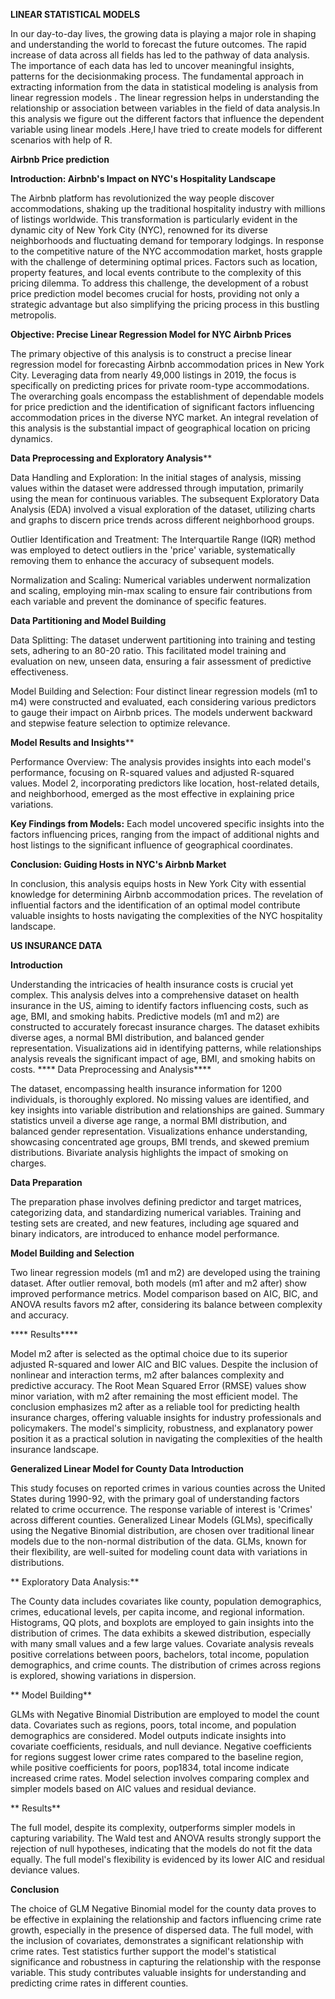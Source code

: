 
**LINEAR STATISTICAL  MODELS**

In our day-to-day lives, the growing data is playing a major role in shaping and
understanding the world to forecast the future outcomes. The rapid increase of
data across all fields has led to the pathway of data analysis. The importance
of each data has led to uncover meaningful insights, patterns for the decisionmaking process.
The fundamental approach in extracting information from the
data in statistical modeling is analysis from linear regression models . The
linear regression helps in understanding the relationship or association between
variables in the field of data analysis.In this analysis we figure out the different
factors that influence the dependent variable using linear models .Here,I have tried to create models for different scenarios with help of R.

**Airbnb Price prediction**

**Introduction: Airbnb's Impact on NYC's Hospitality Landscape**

The Airbnb platform has revolutionized the way people discover accommodations, shaking up the traditional hospitality industry with millions of listings worldwide. This transformation is particularly evident in the dynamic city of New York City (NYC), renowned for its diverse neighborhoods and fluctuating demand for temporary lodgings. In response to the competitive nature of the NYC accommodation market, hosts grapple with the challenge of determining optimal prices. Factors such as location, property features, and local events contribute to the complexity of this pricing dilemma. To address this challenge, the development of a robust price prediction model becomes crucial for hosts, providing not only a strategic advantage but also simplifying the pricing process in this bustling metropolis.

****Objective: Precise Linear Regression Model for NYC Airbnb Prices****

The primary objective of this analysis is to construct a precise linear regression model for forecasting Airbnb accommodation prices in New York City. Leveraging data from nearly 49,000 listings in 2019, the focus is specifically on predicting prices for private room-type accommodations. The overarching goals encompass the establishment of dependable models for price prediction and the identification of significant factors influencing accommodation prices in the diverse NYC market. An integral revelation of this analysis is the substantial impact of geographical location on pricing dynamics.

**Data Preprocessing and Exploratory Analysis****

Data Handling and Exploration:
In the initial stages of analysis, missing values within the dataset were addressed through imputation, primarily using the mean for continuous variables. The subsequent Exploratory Data Analysis (EDA) involved a visual exploration of the dataset, utilizing charts and graphs to discern price trends across different neighborhood groups.

Outlier Identification and Treatment:
The Interquartile Range (IQR) method was employed to detect outliers in the 'price' variable, systematically removing them to enhance the accuracy of subsequent models.

Normalization and Scaling:
Numerical variables underwent normalization and scaling, employing min-max scaling to ensure fair contributions from each variable and prevent the dominance of specific features.

****Data Partitioning and Model Building****

Data Splitting:
The dataset underwent partitioning into training and testing sets, adhering to an 80-20 ratio. This facilitated model training and evaluation on new, unseen data, ensuring a fair assessment of predictive effectiveness.

Model Building and Selection:
Four distinct linear regression models (m1 to m4) were constructed and evaluated, each considering various predictors to gauge their impact on Airbnb prices. The models underwent backward and stepwise feature selection to optimize relevance.

**Model Results and Insights****

Performance Overview:
The analysis provides insights into each model's performance, focusing on R-squared values and adjusted R-squared values. Model 2, incorporating predictors like location, host-related details, and neighborhood, emerged as the most effective in explaining price variations.

****Key Findings from Models:****
Each model uncovered specific insights into the factors influencing prices, ranging from the impact of additional nights and host listings to the significant influence of geographical coordinates.

****Conclusion: Guiding Hosts in NYC's Airbnb Market****

In conclusion, this analysis equips hosts in New York City with essential knowledge for determining Airbnb accommodation prices. The revelation of influential factors and the identification of an optimal model contribute valuable insights to hosts navigating the complexities of the NYC hospitality landscape.


**US INSURANCE DATA**

****Introduction****

Understanding the intricacies of health insurance costs is crucial yet complex. This analysis delves into a comprehensive dataset on health insurance in the US, aiming to identify factors influencing costs, such as age, BMI, and smoking habits. Predictive models (m1 and m2) are constructed to accurately forecast insurance charges. The dataset exhibits diverse ages, a normal BMI distribution, and balanced gender representation. Visualizations aid in identifying patterns, while relationships analysis reveals the significant impact of age, BMI, and smoking habits on costs.
**** Data Preprocessing and Analysis****

The dataset, encompassing health insurance information for 1200 individuals, is thoroughly explored. No missing values are identified, and key insights into variable distribution and relationships are gained. Summary statistics unveil a diverse age range, a normal BMI distribution, and balanced gender representation. Visualizations enhance understanding, showcasing concentrated age groups, BMI trends, and skewed premium distributions. Bivariate analysis highlights the impact of smoking on charges.

****Data Preparation****

The preparation phase involves defining predictor and target matrices, categorizing data, and standardizing numerical variables. Training and testing sets are created, and new features, including age squared and binary indicators, are introduced to enhance model performance.

****Model Building and Selection****

Two linear regression models (m1 and m2) are developed using the training dataset. After outlier removal, both models (m1 after and m2 after) show improved performance metrics. Model comparison based on AIC, BIC, and ANOVA results favors m2 after, considering its balance between complexity and accuracy.

**** Results****

Model m2 after is selected as the optimal choice due to its superior adjusted R-squared and lower AIC and BIC values. Despite the inclusion of nonlinear and interaction terms, m2 after balances complexity and predictive accuracy. The Root Mean Squared Error (RMSE) values show minor variation, with m2 after remaining the most efficient model. The conclusion emphasizes m2 after as a reliable tool for predicting health insurance charges, offering valuable insights for industry professionals and policymakers. The model's simplicity, robustness, and explanatory power position it as a practical solution in navigating the complexities of the health insurance landscape.


**Generalized Linear Model for County Data**
**Introduction**

This study focuses on reported crimes in various counties across the United States during 1990-92, with the primary goal of understanding factors related to crime occurrence. The response variable of interest is 'Crimes' across different counties. Generalized Linear Models (GLMs), specifically using the Negative Binomial distribution, are chosen over traditional linear models due to the non-normal distribution of the data. GLMs, known for their flexibility, are well-suited for modeling count data with variations in distributions.

** Exploratory Data Analysis:**

The County data includes covariates like county, population demographics, crimes, educational levels, per capita income, and regional information. Histograms, QQ plots, and boxplots are employed to gain insights into the distribution of crimes. The data exhibits a skewed distribution, especially with many small values and a few large values. Covariate analysis reveals positive correlations between poors, bachelors, total income, population demographics, and crime counts. The distribution of crimes across regions is explored, showing variations in dispersion.

** Model Building**

GLMs with Negative Binomial Distribution are employed to model the count data. Covariates such as regions, poors, total income, and population demographics are considered. Model outputs indicate insights into covariate coefficients, residuals, and null deviance. Negative coefficients for regions suggest lower crime rates compared to the baseline region, while positive coefficients for poors, pop1834, total income indicate increased crime rates. Model selection involves comparing complex and simpler models based on AIC values and residual deviance.

** Results**

The full model, despite its complexity, outperforms simpler models in capturing variability. The Wald test and ANOVA results strongly support the rejection of null hypotheses, indicating that the models do not fit the data equally. The full model's flexibility is evidenced by its lower AIC and residual deviance values.

 **Conclusion**

The choice of GLM Negative Binomial model for the county data proves to be effective in explaining the relationship and factors influencing crime rate growth, especially in the presence of dispersed data. The full model, with the inclusion of covariates, demonstrates a significant relationship with crime rates. Test statistics further support the model's statistical significance and robustness in capturing the relationship with the response variable. This study contributes valuable insights for understanding and predicting crime rates in different counties.










